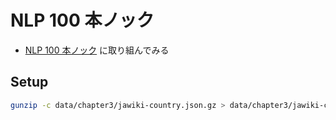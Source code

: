 # NLP 100 本ノック

- [NLP 100 本ノック](https://nlp100.github.io/ja/) に取り組んでみる

## Setup

```sh
gunzip -c data/chapter3/jawiki-country.json.gz > data/chapter3/jawiki-country.json
```
